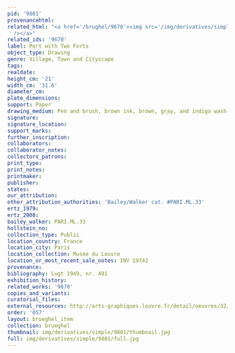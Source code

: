 ```yaml
---
pid: '9801'
provenancehtml:
related_html: "<a href='/brughel/9670'><img src='/img/derivatives/simple/9670/thumbnail.jpg'
  /></a>"
related_ids: '9670'
label: Port with Two Forts
object_type: Drawing
genre: Village, Town and Cityscape
tags:
realdate:
height_cm: '21'
width_cm: '31.6'
diameter_cm:
plate_dimensions:
support: Paper
drawing_medium: Pen and brush, brown ink, brown, gray, and indigo wash
signature:
signature_location:
support_marks:
further_inscription:
collaborators:
collaborator_notes:
collectors_patrons:
print_type:
print_notes:
printmaker:
publisher:
states:
our_attribution:
other_attribution_authorities: 'Bailey/Walker cat. #PARI.ML.33'
ertz_1979:
ertz_2008:
bailey_walker: PARI.ML.33
hollstein_no:
collection_type: Public
location_country: France
location_city: Paris
location_collection: Musée du Louvre
location_or_most_recent_sale_notes: INV 19742
provenance:
bibliography: Lugt 1949, nr. 491
exhibition_history:
related_works: '9670'
copies_and_variants:
curatorial_files:
external_resources: http://arts-graphiques.louvre.fr/detail/oeuvres/32/109884-Port-de-mer-avec-deux-forts
order: '057'
layout: brueghel_item
collection: brueghel
thumbnail: img/derivatives/simple/9801/thumbnail.jpg
full: img/derivatives/simple/9801/full.jpg
---
```

